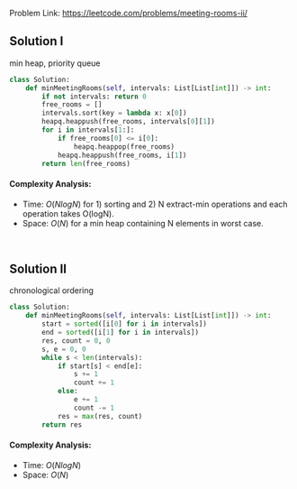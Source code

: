 Problem Link: https://leetcode.com/problems/meeting-rooms-ii/

## Solution I
min heap, priority queue

```python
class Solution:
    def minMeetingRooms(self, intervals: List[List[int]]) -> int:
        if not intervals: return 0
        free_rooms = []
        intervals.sort(key = lambda x: x[0])
        heapq.heappush(free_rooms, intervals[0][1])
        for i in intervals[1:]:
            if free_rooms[0] <= i[0]:
                heapq.heappop(free_rooms)
            heapq.heappush(free_rooms, i[1])
        return len(free_rooms)
```

#### Complexity Analysis:
- Time: $O(NlogN)$ for 1) sorting and 2) N extract-min operations and each operation takes O(logN).
- Space: $O(N)$ for a min heap containing N elements in worst case.

<br>

## Solution II
chronological ordering

```python
class Solution:
    def minMeetingRooms(self, intervals: List[List[int]]) -> int:
        start = sorted([i[0] for i in intervals])
        end = sorted([i[1] for i in intervals])
        res, count = 0, 0
        s, e = 0, 0
        while s < len(intervals):
            if start[s] < end[e]:
                s += 1
                count += 1
            else:
                e += 1
                count -= 1
            res = max(res, count)
        return res
```

#### Complexity Analysis:
- Time: $O(NlogN)$
- Space: $O(N)$